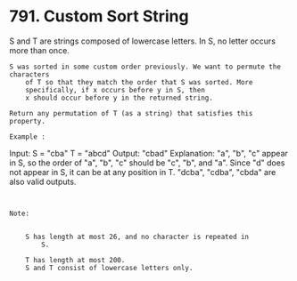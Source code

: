 # 791. Custom Sort String

S and T are strings composed of lowercase letters. In
        S, no letter occurs more than once.

    S was sorted in some custom order previously. We want to permute the characters
        of T so that they match the order that S was sorted. More
        specifically, if x occurs before y in S, then
        x should occur before y in the returned string.

    Return any permutation of T (as a string) that satisfies this property.

    Example :
Input:
S = "cba"
T = "abcd"
Output: "cbad"
Explanation:
"a", "b", "c" appear in S, so the order of "a", "b", "c" should be "c", "b", and "a".
Since "d" does not appear in S, it can be at any position in T. "dcba", "cdba", "cbda" are also valid outputs.

     

    Note:

    
        S has length at most 26, and no character is repeated in
            S.
        
        T has length at most 200.
        S and T consist of lowercase letters only.